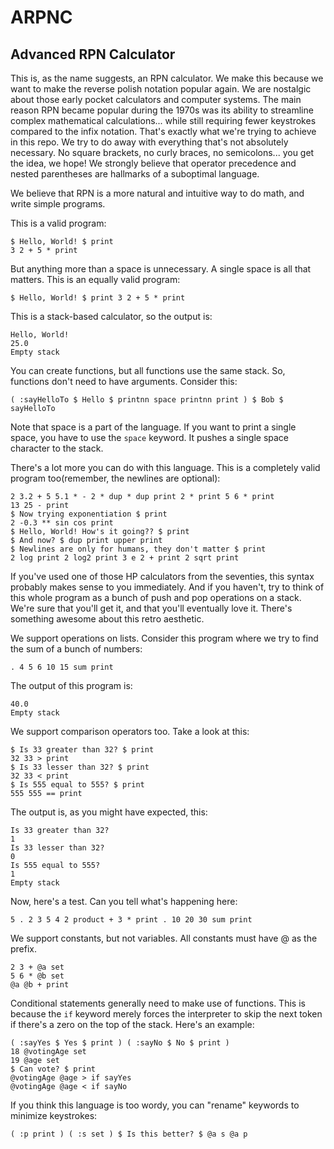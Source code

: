 # ARPNC
## Advanced RPN Calculator

This is, as the name suggests, an RPN calculator. We make this because we want to make the reverse polish notation popular again. We are nostalgic about those early pocket calculators and computer systems. The main reason RPN became popular during the 1970s was its ability to streamline complex mathematical calculations... while still requiring fewer keystrokes compared to the infix notation. That's exactly what we're trying to achieve in this repo. We try to do away with everything that's not absolutely necessary. No square brackets, no curly braces, no semicolons... you get the idea, we hope! We strongly believe that operator precedence and nested parentheses are hallmarks of a suboptimal language.

We believe that RPN is a more natural and intuitive way to do math, and write simple programs. 

This is a valid program:

```
$ Hello, World! $ print
3 2 + 5 * print
```

But anything more than a space is unnecessary. A single space is all that matters. This is an equally valid program:

```
$ Hello, World! $ print 3 2 + 5 * print
```

This is a stack-based calculator, so the output is:

```
Hello, World!
25.0
Empty stack
```

You can create functions, but all functions use the same stack. So, functions don't need to have arguments. Consider this:

```
( :sayHelloTo $ Hello $ printnn space printnn print ) $ Bob $ sayHelloTo
```

Note that space is a part of the language. If you want to print a single space, you have to use the `space` keyword. It pushes a single space character to the stack.

There's a lot more you can do with this language. This is a completely valid program too(remember, the newlines are optional):

```
2 3.2 + 5 5.1 * - 2 * dup * dup print 2 * print 5 6 * print
13 25 - print
$ Now trying exponentiation $ print
2 -0.3 ** sin cos print
$ Hello, World! How's it going?? $ print
$ And now? $ dup print upper print
$ Newlines are only for humans, they don't matter $ print
2 log print 2 log2 print 3 e 2 + print 2 sqrt print
```

If you've used one of those HP calculators from the seventies, this syntax probably makes sense to you immediately. And if you haven't, try to think of this whole program as a bunch of push and pop operations on a stack. We're sure that you'll get it, and that you'll eventually love it. There's something awesome about this retro aesthetic.

We support operations on lists. Consider this program where we try to find the sum of a bunch of numbers:

```
. 4 5 6 10 15 sum print
```

The output of this program is:

```
40.0
Empty stack
```

We support comparison operators too. Take a look at this:

```
$ Is 33 greater than 32? $ print
32 33 > print
$ Is 33 lesser than 32? $ print
32 33 < print
$ Is 555 equal to 555? $ print
555 555 == print
```

The output is, as you might have expected, this:

```
Is 33 greater than 32?
1
Is 33 lesser than 32?
0
Is 555 equal to 555?
1
Empty stack
```

Now, here's a test. Can you tell what's happening here:

```
5 . 2 3 5 4 2 product + 3 * print . 10 20 30 sum print
```

We support constants, but not variables. All constants must have @ as the prefix.

```
2 3 + @a set
5 6 * @b set
@a @b + print
```

Conditional statements generally need to make use of functions. This is because the `if` keyword merely forces the interpreter to skip the next token if there's a zero on the top of the stack. Here's an example:

```
( :sayYes $ Yes $ print ) ( :sayNo $ No $ print )
18 @votingAge set
19 @age set
$ Can vote? $ print
@votingAge @age > if sayYes
@votingAge @age < if sayNo
```

If you think this language is too wordy, you can "rename" keywords to minimize keystrokes:

```
( :p print ) ( :s set ) $ Is this better? $ @a s @a p
```
